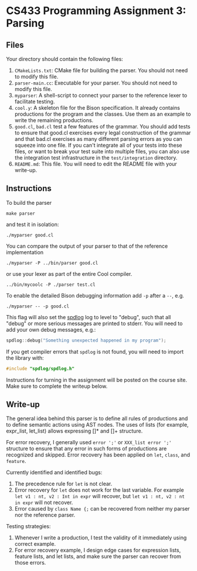 
# CS433 Programming Assignment 3: Parsing

## Files

Your directory should contain the following files:

1. `CMakeLists.txt`: CMake file for building the parser. You should not need to modify this file.
1. `parser-main.cc`: Executable for your parser. You should not need to modify this file.
1. `myparser`: A shell-script to connect your parser to the reference lexer to facilitate testing.
1. `cool.y`: A skeleton file for the Bison specification. It already contains productions for the program and the classes. Use them as an example to write the remaining productions.
1. `good.cl`, `bad.cl` test a few features of the grammar. You should add tests to ensure that good.cl exercises every legal construction of the grammar and that bad.cl exercises as many different parsing errors as you can squeeze into one file. If you can't integrate all of your tests into these files, or want to break your test suite into multiple files, you can also use the integration test infrastructure in the `test/integration` directory.                   	
1. `README.md`: This file. You will need to edit the README file with your write-up.                                                          	

## Instructions

To build the parser
```
make parser
```
and test it in isolation:
```
./myparser good.cl
```

You can compare the output of your parser to that of the reference implementation
```
./myparser -P ../bin/parser good.cl
```
or use your lexer as part of the entire Cool compiler.
```
../bin/mycoolc -P ./parser test.cl
```

To enable the detailed Bison debugging information add `-p` after a `--`, e.g.
```
./myparser -- -p good.cl
```
This flag will also set the [spdlog](https://github.com/gabime/spdlog) log to level to "debug", such that all "debug" or more serious messages are printed to stderr. You will need to add your own debug messages, e.g.:
```cpp
spdlog::debug("Something unexpected happened in my program");
```

If you get compiler errors that `spdlog` is not found, you will need to import the library with:
```cpp
#include "spdlog/spdlog.h"
```

Instructions for turning in the assignment will be posted on the course site. Make sure to complete the writeup below.


## Write-up
The general idea behind this parser is to define all rules of productions and to define semantic actions using AST nodes. The uses of lists (for example, expr_list, let_list) allows expressing []* and []+ structure.

For error recovery, I generally used `error ';'` or `XXX_list error ';'` structure to ensure that any error in such forms of productions are recognized and skipped. Error recovery has been applied on `let`, `class`, and `feature`.

Currently identified and identified bugs:
1. The precedence rule for `let` is not clear.
1. Error recovery for `let` does not work for the last variable. For example `let v1 : nt, v2 : Int in expr` will recover, but `let v1 : nt, v2 : nt in expr` will not recover.
1. Error caused by `class Name {;` can be recovered from neither my parser nor the reference parser. 

Testing strategies:
1. Whenever I write a production, I test the validity of it immediately using correct example.
1. For error recovery example, I design edge cases for expression lists, feature lists, and let lists, and make sure the parser can recover from those errors.
